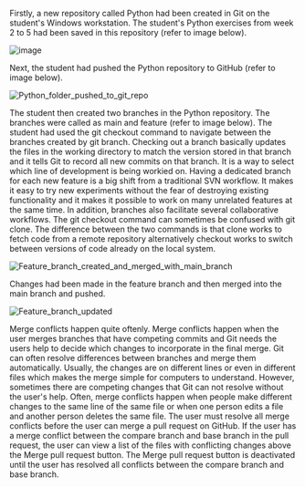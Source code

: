 Firstly, a new repository called Python had been created in Git on the student's Windows workstation. The student's Python exercises from week 2 to 5 had been saved in this repository (refer to image below).

![image](https://user-images.githubusercontent.com/120669555/210595749-9a5ca4b6-8654-43f8-9012-66b942f6a13b.png)

Next, the student had pushed the Python repository to GitHub (refer to image below).

![Python_folder_pushed_to_git_repo](https://user-images.githubusercontent.com/120669555/210598862-2788b2d0-a47c-430e-9caf-c794101b1875.PNG)

The student then created two branches in the Python repository. The branches were called as main and feature (refer to image below). The student had used the git checkout command to navigate between the branches created by git branch. Checking out a branch basically updates the files in the working directory to match the version stored in that branch and it tells Git to record all new commits on that branch. It is a way to select which line of development is being workied on. Having a dedicated branch for each new feature is a big shift from a traditional SVN workflow. It makes it easy to try new experiments without the fear of destroying existing functionality and it makes it possible to work on many unrelated features at the same time. In addition, branches also facilitate several collaborative workflows. The git checkout command can sometimes be confused with git clone. The difference between the two commands is that clone works to fetch code from a remote repository alternatively checkout works to switch between versions of code already on the local system.

![Feature_branch_created_and_merged_with_main_branch](https://user-images.githubusercontent.com/120669555/210680332-e1cbb1b1-caae-4c96-87a5-1e99d659144e.PNG)

Changes had been made in the feature branch and then merged into the main branch and pushed.

![Feature_branch_updated](https://user-images.githubusercontent.com/120669555/210680420-c26f7464-3a17-4083-84a8-9dbcee72ae3f.PNG)

Merge conflicts happen quite oftenly. Merge conflicts happen when the user merges branches that have competing commits and Git needs the users help to decide which changes to incorporate in the final merge. Git can often resolve differences between branches and merge them automatically. Usually, the changes are on different lines or even in different files which makes the merge simple for computers to understand. However, sometimes there are competing changes that Git can not resolve without the user's help. Often, merge conflicts happen when people make different changes to the same line of the same file or when one person edits a file and another person deletes the same file. The user must resolve all merge conflicts before the user can merge a pull request on GitHub. If the user has a merge conflict between the compare branch and base branch in the pull request, the user can view a list of the files with conflicting changes above the Merge pull request button. The Merge pull request button is deactivated until the user has resolved all conflicts between the compare branch and base branch.

